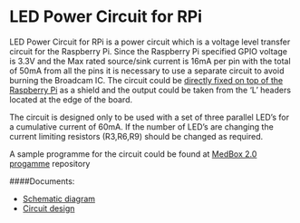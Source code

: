 # LED Power Circuit for RPi

LED Power Circuit for RPi is a power circuit which is a voltage level transfer circuit for the Raspberry Pi. Since the Raspberry Pi specified GPIO voltage is 3.3V and the Max rated source/sink current is 16mA per pin with the total of 50mA from all the pins it is necessary to use a separate circuit to avoid burning the Broadcam IC. 
The circuit could be [directly fixed on top of the Raspberry Pi](https://raw.githubusercontent.com/bitandbytes/LED-power-circuit-for-RPi/master/Images/IMG_20160401_112939.jpg) as a shield and the output could be taken from the ‘L’ headers located at the edge of the board. 

The circuit is designed only to be used with a set of three parallel LED’s for a cumulative current of 60mA. If the number of LED’s are changing the current limiting resistors (R3,R6,R9) should be changed as required. 

A sample programme for the circuit could be found at [MedBox 2.0 progamme](https://github.com/bitandbytes/MedBox-2.0-progamme/) repository

####Documents:
* [Schematic diagram](https://github.com/bitandbytes/LED-power-circuit-for-RPi/blob/master/Schematic.pdf)
* [Circuit  design](https://github.com/bitandbytes/LED-power-circuit-for-RPi/blob/master/Circuit%20Design.pdf)

